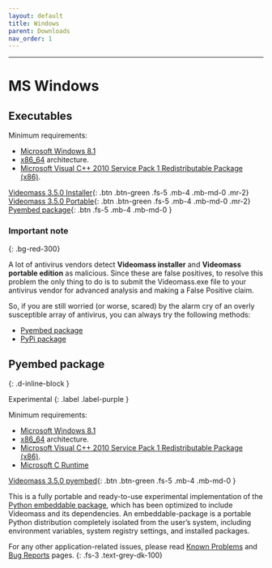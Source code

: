 ```yaml
---
layout: default
title: Windows
parent: Downloads
nav_order: 1
---
```


---

# MS Windows

## Executables

Minimum requirements:
- [Microsoft Windows 8.1](https://en.wikipedia.org/wiki/Windows_10)
- [x86_64](https://en.wikipedia.org/wiki/X86-64) architecture. 
- [Microsoft Visual C++ 2010 Service Pack 1 Redistributable Package 
(x86)](https://download.microsoft.com/download/1/6/5/165255E7-1014-4D0A-B094-B6A430A6BFFC/vcredist_x86.exe). 
  
[Videomass 3.5.0 Installer](https://github.com/jeanslack/Videomass/releases/latest/download/Videomass-v3.5.0-x86_64-Setup.exe){: .btn .btn-green .fs-5 .mb-4 .mb-md-0 .mr-2} 
[Videomass 3.5.0 Portable](https://github.com/jeanslack/Videomass/releases/latest/download/Videomass-v3.5.0-x86_64-portable.7z){: .btn .btn-green .fs-5 .mb-4 .mb-md-0 .mr-2} 
[Pyembed package](#pyembed-package){: .btn .fs-5 .mb-4 .mb-md-0 }     

### Important note
{: .bg-red-300}

A lot of antivirus vendors detect **Videomass installer** and **Videomass portable edition** 
as malicious. Since these are false positives, to resolve this problem the only thing 
to do is to submit the Videomass.exe file to your antivirus vendor for advanced 
analysis and making a False Positive claim. 

So, if you are still worried (or worse, scared) by the alarm cry of an overly 
susceptible array of antivirus, you can always try the following methods: 
* [Pyembed package](#pyembed-package)
* [PyPi package](Python_Package)

## Pyembed package
{: .d-inline-block } 

Experimental
{: .label .label-purple }  

Minimum requirements:   
- [Microsoft Windows 8.1](https://en.wikipedia.org/wiki/Windows_10)
- [x86_64](https://en.wikipedia.org/wiki/X86-64) architecture. 
- [Microsoft Visual C++ 2010 Service Pack 1 Redistributable Package (x86)](https://download.microsoft.com/download/1/6/5/165255E7-1014-4D0A-B094-B6A430A6BFFC/vcredist_x86.exe).
- [Microsoft C Runtime](https://www.microsoft.com/en-us/download/details.aspx?id=48145)

[Videomass 3.5.0 pyembed](https://github.com/jeanslack/Videomass/releases/latest/download/Videomass-v3.5.0-WIN-x86_64-pyembed.7z){: .btn .btn-green .fs-5 .mb-4 .mb-md-0 }

This is a fully portable and ready-to-use experimental implementation of the 
[Python embeddable package](https://docs.python.org/3/using/windows.html#the-embeddable-package), 
which has been optimized to include Videomass and its dependencies. 
An embeddable-package is a portable Python distribution completely isolated from 
the user’s system, including environment variables, system registry settings, and 
installed packages.   

For any other application-related issues, please read 
[Known Problems](../../known_problems) and [Bug Reports](../Bugs) pages.
{: .fs-3 .text-grey-dk-100} 
